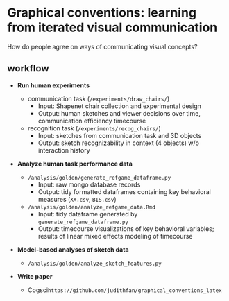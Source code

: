 # Graphical conventions: learning from iterated visual communication
How do people agree on ways of communicating visual concepts?


## workflow

- **Run human experiments**
  - communication task (`/experiments/draw_chairs/`)
    - Input: Shapenet chair collection and experimental design
    - Output: human sketches and viewer decisions over time, communication efficiency timecourse
  - recognition task (`/experiments/recog_chairs/`) 
    - Input: sketches from communication task and 3D objects
    - Output: sketch recognizability in context (4 objects) w/o interaction history

- **Analyze human task performance data**
  - `/analysis/golden/generate_refgame_dataframe.py`
    - Input: raw mongo database records
    - Output: tidy formatted dataframes containing key behavioral measures (`XX.csv`, `BIS.csv`)
  - `/analysis/golden/analyze_refgame_data.Rmd`
    - Input: tidy dataframe generated by `generate_refgame_dataframe.py`
    - Output: timecourse visualizations of key behavioral variables; results of linear mixed effects modeling of timecourse

- **Model-based analyses of sketch data**
  - `/analysis/golden/analyze_sketch_features.py`

- **Write paper**
  - Cogsci`https://github.com/judithfan/graphical_conventions_latex`


